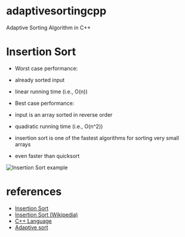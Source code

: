 # adaptivesortingcpp
Adaptive Sorting Algorithm in C++

# Insertion Sort

- Worst case performance: 
 - already sorted input
 - linear running time (i.e., O(n))
 
- Best case performance:
 - input is an array sorted in reverse order
 - quadratic running time (i.e., O(n^2))

- insertion sort is one of the fastest algorithms for sorting very small arrays
- even faster than quicksort

![Insertion Sort example](https://upload.wikimedia.org/wikipedia/commons/0/0f/Insertion-sort-example-300px.gif)



# references
- [Insertion Sort](http://cforbeginners.com/insertionsort.html)
- [Insertion Sort (Wikipedia)](https://en.wikipedia.org/wiki/Insertion_sort)
- [C++ Language](http://www.cplusplus.com/doc/tutorial/)
- [Adaptive sort](https://en.wikipedia.org/wiki/Adaptive_sort)
